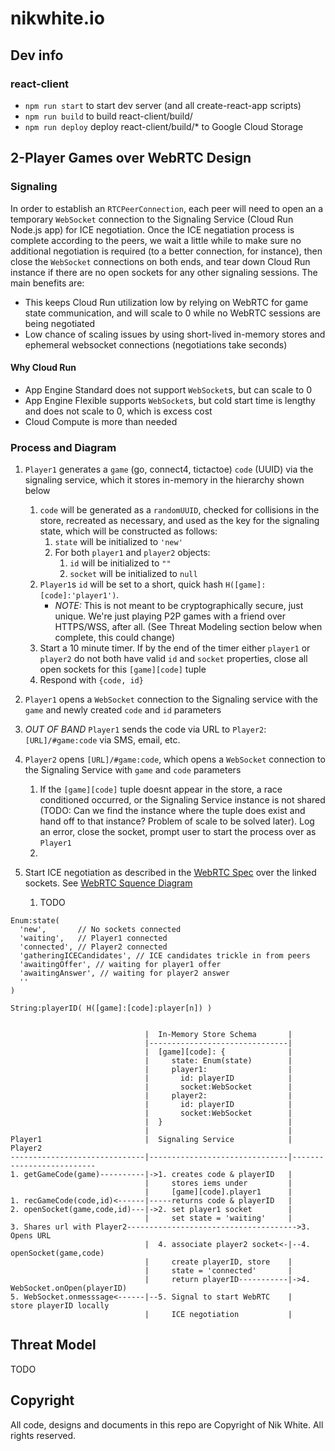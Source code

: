 # nikwhite.io

## Dev info

### react-client

* `npm run start` to start dev server (and all create-react-app scripts)
* `npm run build` to build react-client/build/
* `npm run deploy` deploy react-client/build/* to Google Cloud Storage

## 2-Player Games over WebRTC Design

### Signaling 

In order to establish an `RTCPeerConnection`, each peer will need to open an a temporary `WebSocket` connection to the Signaling Service (Cloud Run Node.js app) for ICE negotiation. Once the ICE negatiation process is complete according to the peers, we wait a little while to make sure no additional negotiation is required (to a better connection, for instance), then close the `WebSocket` connections on both ends, and tear down Cloud Run instance if there are no open sockets for any other signaling sessions. The main benefits are:
* This keeps Cloud Run utilization low by relying on WebRTC for game state communication, and will scale to 0 while no WebRTC sessions are being negotiated
* Low chance of scaling issues by using short-lived in-memory stores and ephemeral websocket connections (negotiations take seconds)

#### Why Cloud Run

* App Engine Standard does not support `WebSocket`s, but can scale to 0
* App Engine Flexible supports `WebSocket`s, but cold start time is lengthy and does not scale to 0, which is excess cost
* Cloud Compute is more than needed

### Process and Diagram

1. `Player1` generates a `game` (go, connect4, tictactoe) `code` (UUID) via the signaling service, which it stores in-memory in the hierarchy shown below 
    
    1. `code` will be generated as a `randomUUID`, checked for collisions in the store, recreated as necessary, and used as the key for the signaling state, which will be constructed as follows:
        1. `state` will be initialized to `'new'`
        2. For both `player1` and `player2` objects:
            1. `id` will be initialized to `""` 
            2. `socket` will be initialized to `null`
    2. `Player1`s `id` will be set to a short, quick hash `H([game]:[code]:'player1')`. 
        * *NOTE:* This is not meant to be cryptographically secure, just unique. We're just playing P2P games with a friend over HTTPS/WSS, after all. (See Threat Modeling section below when complete, this could change)
    3. Start a 10 minute timer. If by the end of the timer either `player1` or `player2` do not both have valid `id` and `socket` properties, close all open sockets for this `[game][code]` tuple
    4. Respond with `{code, id}`
2. `Player1` opens a `WebSocket` connection to the Signaling service with the `game` and newly created `code` and `id` parameters
3. *OUT OF BAND* `Player1` sends the code via URL to `Player2`: `[URL]/#game:code` via SMS, email, etc.
4. `Player2` opens `[URL]/#game:code`, which opens a `WebSocket` connection to the Signaling Service with `game` and `code` parameters
    1. If the `[game][code]` tuple doesnt appear in the store, a race conditioned occurred, or the Signaling Service instance is not shared (TODO: Can we find the instance where the tuple does exist and hand off to that instance? Problem of scale to be solved later). Log an error, close the socket, prompt user to start the process over as `Player1` 
    2. 
5. Start ICE negotiation as described in the [WebRTC Spec](https://w3c.github.io/webrtc-pc/#session-negotiation-model)
over the linked sockets. See [WebRTC Squence Diagram](https://w3c.github.io/webrtc-pc/images/ladder-2party-simple.svg)
    1. TODO
```
Enum:state(
  'new',       // No sockets connected
  'waiting',   // Player1 connected
  'connected', // Player2 connected
  'gatheringICECandidates', // ICE candidates trickle in from peers
  'awaitingOffer', // waiting for player1 offer
  'awaitingAnswer', // waiting for player2 answer
  ''
)

String:playerID( H([game]:[code]:player[n]) )


                              |  In-Memory Store Schema       |
                              |-------------------------------|
                              |  [game][code]: {              |
                              |     state: Enum(state)        |
                              |     player1:                  |
                              |       id: playerID            |
                              |       socket:WebSocket        |
                              |     player2:                  |
                              |       id: playerID            |
                              |       socket:WebSocket        |
                              |  }                            |
                              |                               |
Player1                       |  Signaling Service            |  Player2
------------------------------|-------------------------------|--------------------------
1. getGameCode(game)----------|->1. creates code & playerID   |
                              |     stores iems under         |
                              |     [game][code].player1      |
1. recGameCode(code,id)<------|-----returns code & playerID   | 
2. openSocket(game,code,id)---|->2. set player1 socket        |
                              |     set state = 'waiting'     |
3. Shares url with Player2-------------------------------------->3. Opens URL
                              |  4. associate player2 socket<-|--4. openSocket(game,code)
                              |     create playerID, store    |
                              |     state = 'connected'       |
                              |     return playerID-----------|->4. WebSocket.onOpen(playerID)
5. WebSocket.onmesssage<------|--5. Signal to start WebRTC    |     store playerID locally
                              |     ICE negotiation           |

```
## Threat Model

TODO

## Copyright
All code, designs and documents in this repo are Copyright of Nik White. All rights reserved.